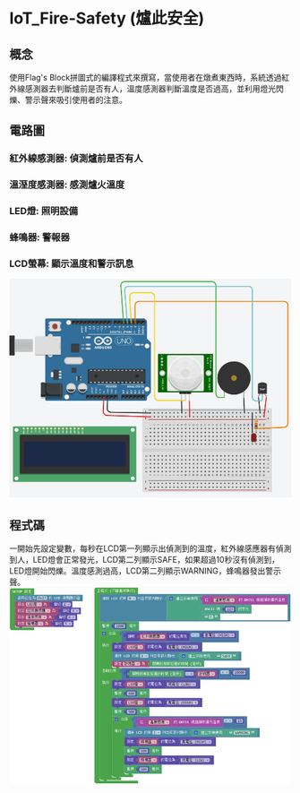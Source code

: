 # IoT_Fire-Safety (爐此安全)
## 概念
使用Flag's Block拼圖式的編譯程式來撰寫，當使用者在燉煮東西時，系統透過紅外線感測器去判斷爐前是否有人，溫度感測器判斷溫度是否過高，並利用燈光閃爍、警示聲來吸引使用者的注意。
## 電路圖
### 紅外線感測器: 偵測爐前是否有人
### 溫溼度感測器: 感測爐火溫度
### LED燈: 照明設備
### 蜂鳴器: 警報器
### LCD螢幕: 顯示溫度和警示訊息
![image](https://github.com/Chun-Ching/IoT_Fire-Safety/blob/master/%E7%88%90%E6%AD%A4%E5%AE%89%E5%85%A8%E9%9B%BB%E8%B7%AF%E5%9C%96.PNG)
## 程式碼
一開始先設定變數，每秒在LCD第一列顯示出偵測到的溫度，紅外線感應器有偵測到人，LED燈會正常發光，LCD第二列顯示SAFE，如果超過10秒沒有偵測到，LED燈開始閃爍。溫度感測過高，LCD第二列顯示WARNING，蜂鳴器發出警示聲。
![image](https://github.com/Chun-Ching/IoT_Fire-Safety/blob/master/%E7%88%90%E6%AD%A4%E5%AE%89%E5%85%A8code.PNG)
